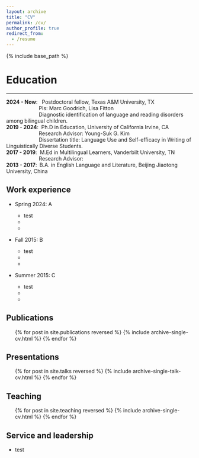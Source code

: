 ```yaml
---
layout: archive
title: "CV"
permalink: /cv/
author_profile: true
redirect_from:
  - /resume
---
```


{% include base_path %}


Education
==
------
**2024 - Now**: &nbsp; Postdoctoral fellow, Texas A&M University, TX  
&emsp;&emsp;&emsp;&emsp;&emsp;&emsp;&nbsp;PIs: Marc Goodrich, Lisa Fitton  
&emsp;&emsp;&emsp;&emsp;&emsp;&emsp;&nbsp;Diagnostic identification of language and reading disorders among bilingual children.  
**2019 - 2024**:&nbsp; Ph.D in Education, University of California Irvine, CA  
&emsp;&emsp;&emsp;&emsp;&emsp;&emsp;&nbsp;Research Advisor: Young-Suk G. Kim  
&emsp;&emsp;&emsp;&emsp;&emsp;&emsp;&nbsp;Dissertation title: Language Use and Self-efficacy in Writing of Linguistically Diverse Students.  
**2017 - 2019**:&nbsp; M.Ed in Multilingual Learners, Vanderbilt University, TN  
&emsp;&emsp;&emsp;&emsp;&emsp;&emsp;&nbsp;Research Advisor:  
**2013 - 2017**:&ensp;B.A. in English Language and Literature, Beijing Jiaotong University, China


Work experience
------
* Spring 2024: A
  * test
  * 
  * 

* Fall 2015: B
  * test
  * 
  * 

* Summer 2015: C
  * test
  * 
  * 
  
  
Publications
------
  <ul>{% for post in site.publications reversed %}
    {% include archive-single-cv.html %}
  {% endfor %}</ul>

  
Presentations
------
  <ul>{% for post in site.talks reversed %}
    {% include archive-single-talk-cv.html  %}
  {% endfor %}</ul>

  
Teaching
------
  <ul>{% for post in site.teaching reversed %}
    {% include archive-single-cv.html %}
  {% endfor %}</ul>

  
Service and leadership
------
* test
